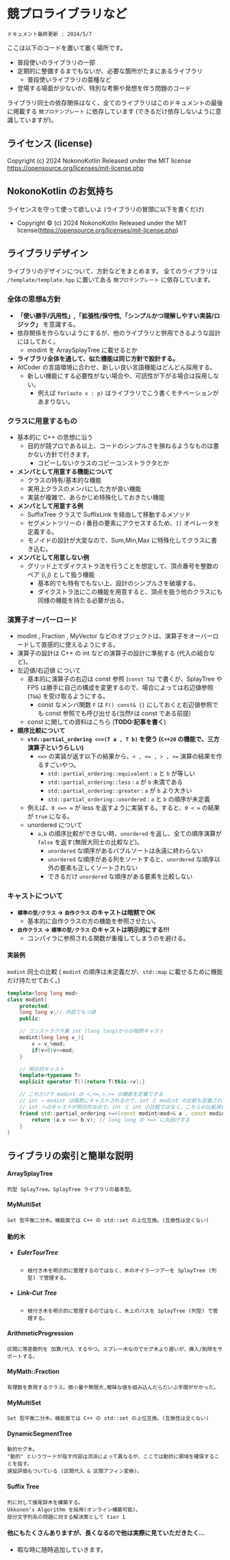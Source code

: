 # 競プロライブラリなど
`ドキュメント最終更新 : 2024/5/7`

ここは以下のコードを置いて置く場所です。
- 普段使いのライブラリの一部
- 定期的に整備するまでもないが、必要な箇所がたまにあるライブラリ 
  - 普段使いライブラリの亜種など
- 登場する場面が少ないが、特別な考察や発想を伴う問題のコード

ライブラリ同士の依存関係はなく、全てのライブラリはこのドキュメントの最後に掲載する `競プロテンプレート` に依存しています (できるだけ依存しないように意識していますが)。


## ライセンス (license)
Copyright (c) 2024 NokonoKotlin
Released under the MIT license
https://opensource.org/licenses/mit-license.php


## NokonoKotlin のお気持ち
ライセンスを守って使って欲しいよ (ライブラリの冒頭に以下を書くだけ)
- Copyright ©️ (c) 2024 NokonoKotlin Released under the MIT license(https://opensource.org/licenses/mit-license.php)




## ライブラリデザイン
ライブラリのデザインについて、方針などをまとめます。
全てのライブラリは `/template/template.hpp` に置いてある `競プロテンプレート` に依存しています。

### 全体の思想&方針

- **「使い勝手/汎用性」,「拡張性/保守性,「シンプルかつ理解しやすい実装/ロジック」** を意識する。
- 依存関係を作らないようにするが、他のライブラリと併用できるような設計にはしておく。  
    - modint を ArraySplayTree に載せるとか  
- **ライブラリ全体を通して、似た機能は同じ方針で設計する。**  
- AtCoder の言語環境に合わせ、新しい良い言語機能はどんどん採用する。
    - 新しい機能にする必要性がない場合や、可読性が下がる場合は採用しない。
        - 例えば `for(auto x : p)` はライブラリでこう書くモチベーションがあまりない。

### クラスに用意するもの
- 基本的に C++ の思想に沿う
    - 目的が競プロである以上、コードのシンプルさを損ねるようなものは書かない方針で行きます。
        - コピーしないクラスのコピーコンストラクタとか
- **メンバとして用意する機能について**
    - クラスの特有/基本的な機能
    - 実用上クラスのメンバにした方が良い機能
    - 実装が複雑で、あらかじめ特殊化しておきたい機能
- **メンバとして用意する例**
    - SuffixTree クラスで SuffixLink を経由して移動するメソッド
    - セグメントツリーの $i$ 番目の要素にアクセスするため、`[]` オペレータを定義する。
    - モノイドの設計が大変なので、Sum,Min,Max に特殊化してクラスに書き込む。
- **メンバとして用意しない例**
    - グリッド上でダイクストラ法を行うことを想定して、頂点番号を整数のペア $(i,j)$ として扱う機能
        - 基本的でも特有でもない上、設計のシンプルさを破壊する。
        - ダイクストラ法にこの機能を用意すると、頂点を扱う他のクラスにも同様の機能を持たる必要が出る。

### 演算子オーバーロード
- modint , Fraction , MyVector などのオブジェクトは、演算子をオーバーロードして直感的に使えるようにする。
- 演算子の設計は C++ の int などの演算子の設計に準拠する (代入の結合など)。
- 左辺値/右辺値 について
    - 基本的に演算子の右辺は const 参照 (`const T&`) で書くが、SplayTree や FPS は勝手に自己の構成を変更するので、場合によっては右辺値参照 (`T&&`) を受け取るようにする。
        - const なメンバ関数 `F` は `F() const& {}` にしておくと右辺値参照でも const 参照でも呼び出せる(当然`F`は const である前提)
    - const に関しての資料はこちら (**TODO:記事を書く**)
- **順序比較について**
    - **`std::partial_ordering <=>(T a , T b)` を使う (`C++20` の機能で、三方演算子というらしい)**
        - `<=>` の実装が返す以下の結果から、`< , <= , > , >=` 演算の結果を作るすごいやつ。
            - `std::partial_ordering::equivalent` : `a` と `b` が等しい
            - `std::partial_ordering::less` : `a` が `b` 未満である
            - `std::partial_ordering::greater` : `a` が `b` より大きい
            - `std::partial_ordering::unordered` : `a` と `b` の順序が未定義
    - 例えば、`0 <=> ∞` が less を返すように実装する。すると、`0 < ∞` の結果が `true` になる。
    - unordered について
        - `a,b` の順序比較ができない時、`unordered` を返し、全ての順序演算が `false` を返す(無限大同士の比較など)。
            - `unordered` な順序があるバブルソートは永遠に終わらない
            - `unordered` な順序がある列をソートすると、`unordered` な順序以外の要素も正しくソートされない
            - できるだけ `unordered` な順序がある要素を比較しない
### **キャストについて**
- **`標準の型/クラス` → `自作クラス` のキャストは暗黙で OK**
    - 基本的に自作クラスの方の機能を参照させたい。
- **`自作クラス` → `標準の型/クラス` のキャストは明示的にする!!!**
    - コンパイラに参照される関数が重複してしまうのを避ける。


#### 実装例
`modint` 同士の比較 ( `modint` の順序は未定義だが、`std::map` に載せるために機能だけ持たせておく。)
```cpp
template<long long mod>
class modint{
    protected:
    long long v;// 内部でもつ値
    public:

    // コンストラクタ兼 int (long long)からの暗黙キャスト
    modint(long long v_){
        v = v_%mod;
        if(v<0)v+=mod;
    }

    // 明示的キャスト
    template<typename T>
    explicit operator T(){return T(this->v);}

    // これだけで modint の <,<=,>,>= の機能を定義できる
    // int → modint は暗黙にキャストされるので、int と modint の比較も定義されている
    // int へのキャストが明示的なので、int と int の比較ではなく、こちらの比較演算が呼ばれる
    friend std::partial_ordering <=>(const modint<mod>& a , const modint<mod>&b){
        return (a.v <=> b.v); // long long の <=> に丸投げする
    }
}
```


## ライブラリの索引と簡単な説明


#### ArraySplayTree
```
列型 SplayTree。SplayTree ライブラリの基本型。
```


#### MyMultiSet  
```
Set 型平衡二分木。機能面では C++ の std::set の上位互換。(互換性は全くない)
```


#### 動的木
- ##### EulerTourTree
    - `根付き木を明示的に管理するのではなく、木のオイラーツアーを SplayTree (列型) で管理する。  `
- ##### Link-Cut Tree
    - `根付き木を明示的に管理するのではなく、木上のパスを SplayTree (列型) で管理する。  `

#### ArithmeticProgression
```
区間に等差数列を 加算/代入 するやつ。スプレー木なのでセグ木より遅いが、挿入/削除をサポートする。
```


#### MyMath::Fraction
```
有理数を表現するクラス。微小量や無限大,曖昧な値を組み込んだらだいぶ手間がかかった。
```


#### MyMultiSet  
```
Set 型平衡二分木。機能面では C++ の std::set の上位互換。(互換性は全くない)
```


#### DynamicSegmentTree
```
動的セグ木。
"動的" というワードが指す内容は流派によって異なるが、ここでは動的に領域を確保することを指す。
遅延評価もついている (区間代入 & 区間アフィン変換)。
```


#### Suffix Tree
```
列に対して接尾辞木を構築する。
Ukkonen's Algorithm を採用(オンライン構築可能)。  
部分文字列系の問題に対する解決策として tier 1 
```


#### 他にもたくさんありますが、長くなるので他は実際に見ていただきたく...
- 暇な時に随時追加していきます。


